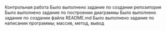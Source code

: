 Контрольная работа 
Было выполнено задание по создании репозитория 
Было выполнено задание по построении диаграммы 
Было выполнено задание по создании файла README.md
Было выполнено задание по написании программы; массив, метод, вывод 

